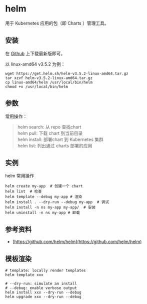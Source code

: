 helm
===

用于 Kubernetes 应用的包（即 Charts ）管理工具。

## 安装
在 [Github](https://github.com/helm/helm/releases) 上下载最新版即可。

以 linux-amd64 v3.5.2 为例：
```shell
wget https://get.helm.sh/helm-v3.5.2-linux-amd64.tar.gz
tar xzvf helm-v3.5.2-linux-amd64.tar.gz
cp linux-amd64/helm /usr/local/bin/helm
chmod +x /usr/local/bin/helm
```

## 参数
常用操作：
> helm search:    从 repo 查找chart  
> helm pull:      下载 chart 到当前目录  
> helm install:   部署chart 到 Kubernetes 集群  
> helm list:      列出通过 charts 部署的应用  

## 实例

helm 常用操作
```shell
helm create my-app  # 创建一个 chart
helm lint  # 检查
helm template --debug my-app # 渲染
helm install . --dry-run --debug my-app  # 调试
helm install -n ns my-app my-app/  # 安装
helm uninstall -n ns my-app # 卸载
```

## 参考资料

- [https://github.com/helm/helm](https://github.com/helm/helm)


## 模板渲染

```shell
# template: locally render templates
helm template xxx

# --dry-run: simulate an install
# --debug: enable verbose output
helm install xxx --dry-run --debug
helm upgrade xxx --dry-run --debug
```
